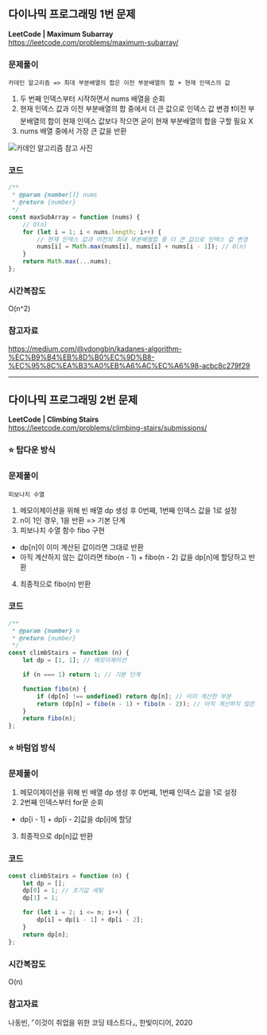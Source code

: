 ## 다이나믹 프로그래밍 1번 문제

**LeetCode | Maximum Subarray**  
https://leetcode.com/problems/maximum-subarray/

### 문제풀이

`카데인 알고리즘 => 최대 부분배열의 합은 이전 부분배열의 합 + 현재 인덱스의 값`

1. 두 번째 인덱스부터 시작하면서 nums 배열을 순회
2. 현재 인덱스 값과 이전 부분배열의 합 중에서 더 큰 값으로 인덱스 값 변경
   ❗️이전 부분배열의 합이 현재 인덱스 값보다 작으면 굳이 현재 부분배열의 합을 구할 필요 X
3. nums 배열 중에서 가장 큰 값을 반환

![카데인 알고리즘 참고 사진](https://miro.medium.com/max/2100/1*0T4vufD3IKkBLC895NNtkA.png)

### 코드

```javascript
/**
 * @param {number[]} nums
 * @return {number}
 */
const maxSubArray = function (nums) {
	// O(n)
	for (let i = 1; i < nums.length; i++) {
		// 현재 인덱스 값과 이전의 최대 부분배열합 중 더 큰 값으로 인덱스 값 변경
		nums[i] = Math.max(nums[i], nums[i] + nums[i - 1]); // O(n)
	}
	return Math.max(...nums);
};
```

### 시간복잡도

O(n^2)

### 참고자료

https://medium.com/@vdongbin/kadanes-algorithm-%EC%B9%B4%EB%8D%B0%EC%9D%B8-%EC%95%8C%EA%B3%A0%EB%A6%AC%EC%A6%98-acbc8c279f29

---

## 다이나믹 프로그래밍 2번 문제

**LeetCode | Climbing Stairs**  
https://leetcode.com/problems/climbing-stairs/submissions/

### ⭐️ 탑다운 방식

### 문제풀이

`피보나치 수열`

1. 메모이제이션을 위해 빈 배열 dp 생성 후 0번째, 1번째 인덱스 값을 1로 설정
2. n이 1인 경우, 1을 반환 => 기본 단계
3. 피보나치 수열 함수 fibo 구현

- dp[n]이 이미 계산된 값이라면 그대로 반환
- 아직 계산하지 않는 값이라면 fibo(n - 1) + fibo(n - 2) 값을 dp[n]에 할당하고 반환

4. 최종적으로 fibo(n) 반환

### 코드

```javascript
/**
 * @param {number} n
 * @return {number}
 */
const climbStairs = function (n) {
	let dp = [1, 1]; // 메모이제이션

	if (n === 1) return 1; // 기본 단계

	function fibo(n) {
		if (dp[n] !== undefined) return dp[n]; // 이미 계산한 부분
		return (dp[n] = fibo(n - 1) + fibo(n - 2)); // 아직 계산하지 않은 부분
	}
	return fibo(n);
};
```

### ⭐️ 바텀업 방식

### 문제풀이

1. 메모이제이션을 위해 빈 배열 dp 생성 후 0번째, 1번째 인덱스 값을 1로 설정
2. 2번째 인덱스부터 for문 순회

- dp[i - 1] + dp[i - 2]값을 dp[i]에 할당

3. 최종적으로 dp[n]값 반환

### 코드

```javascript
const climbStairs = function (n) {
	let dp = [];
	dp[0] = 1; // 초기값 세팅
	dp[1] = 1;

	for (let i = 2; i <= n; i++) {
		dp[i] = dp[i - 1] + dp[i - 2];
	}
	return dp[n];
};
```

### 시간복잡도

O(n)

### 참고자료

나동빈, ⌜이것이 취업을 위한 코딩 테스트다⌟, 한빛미디어, 2020
